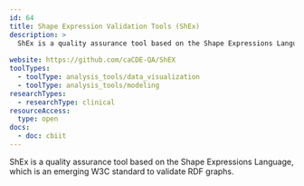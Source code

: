 ```yaml
---
id: 64
title: Shape Expression Validation Tools (ShEx)
description: >
  ShEx is a quality assurance tool based on the Shape Expressions Language, which is an emerging World Wide Web Consortium (W3C) standard to validate Resource Description Framework (RDF) graphs.
  
website: https://github.com/caCDE-QA/ShEX
toolTypes:
  - toolType: analysis_tools/data_visualization
  - toolType: analysis_tools/modeling
researchTypes:
  - researchType: clinical
resourceAccess:
  type: open
docs:
  - doc: cbiit
---
```

ShEx is a quality assurance tool based on the Shape Expressions Language, which is an emerging W3C standard to validate RDF graphs.